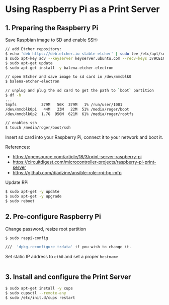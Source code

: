 # Using Raspberry Pi as a Print Server

## 1. Preparing the Raspberry Pi

Save Raspbian image to SD and enable SSH:

```sh
// add Etcher repository:
$ echo 'deb https://deb.etcher.io stable etcher' | sudo tee /etc/apt/sources.list.d/balena-etcher.list
$ sudo apt-key adv --keyserver keyserver.ubuntu.com --recv-keys 379CE192D401AB61
$ sudo apt-get update
$ sudo apt-get install -y balena-etcher-electron

// open Etcher and save image to sd card in /dev/mmcblk0
$ balena-etcher-electron

// unplug and plug the sd card to get the path to `boot` partition
$ df -h
...
tmpfs           379M   56K  379M   1% /run/user/1001
/dev/mmcblk0p1   44M   23M   22M  51% /media/roger/boot
/dev/mmcblk0p2  1.7G  950M  621M  61% /media/roger/rootfs

// enables ssh
$ touch /media/roger/boot/ssh
```

Insert sd card into your Raspberry Pi, connect it to your network and boot it. 


References:
- https://opensource.com/article/18/3/print-server-raspberry-pi
- https://circuitdigest.com/microcontroller-projects/raspberry-pi-print-server
- https://github.com/diadzine/ansible-role-rpi-hp-mfp



Update RPi
```sh
$ sudo apt-get -y update
$ sudo apt-get -y upgrade
$ sudo reboot
```
## 2. Pre-configure Raspberry Pi

Change password, resize root partition
```sh
$ sudo raspi-config
```

```sh
///  'dpkg-reconfigure tzdata' if you wish to change it.
```

Set static IP address to `eth0` and set a proper `hostname`
```sh

```

## 3. Install and configure the Print Server
```sh
$ sudo apt-get install -y cups
$ sudo cupsctl --remote-any
$ sudo /etc/init.d/cups restart
``` 

